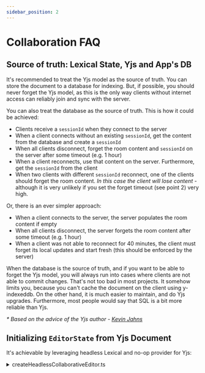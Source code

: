 ```yaml
---
sidebar_position: 2
---
```


# Collaboration FAQ

## Source of truth: Lexical State, Yjs and App's DB

It's recommended to treat the Yjs model as the source of truth. You can store the document to a database for indexing.
But, if possible, you should never forget the Yjs model, as this is the only way clients without internet access can reliably join and sync with the server.

You can also treat the database as the source of truth. This is how it could be achieved:

- Clients receive a `sessionId` when they connect to the server
- When a client connects without an existing `sessionId`, get the content from the database and create a `sessionId`
- When all clients disconnect, forget the room content and `sessionId` on the server after some timeout (e.g. 1 hour)
- When a client reconnects, use that content on the server. Furthermore, get the `sessionId` from the client
- When two clients with different `sessionId` reconnect, one of the clients should forget the room content. _In this case the client will lose content_ - although it is very unlikely if you set the forget timeout (see point 2) very high.

Or, there is an ever simpler approach:

- When a client connects to the server, the server populates the room content if empty
- When all clients disconnect, the server forgets the room content after some timeout (e.g. 1 hour)
- When a client was not able to reconnect for 40 minutes, the client must forget its local updates and start fresh (this should be enforced by the server)

When the database is the source of truth, and if you want to be able to forget the Yjs model, you will always run into cases where clients are not able to commit changes. That's not too bad in most projects. It somehow limits you, because you can't cache the document on the client using y-indexeddb. On the other hand, it is much easier to maintain, and do Yjs upgrades. Furthermore, most people would say that SQL is a bit more reliable than Yjs.

_* Based on the advice of the Yjs author - [Kevin Jahns](https://github.com/yjs/yjs/issues/82#issuecomment-328365015)_


## Initializing `EditorState` from Yjs Document

It's achievable by leveraging headless Lexical and no-op provider for Yjs:

<details>
  <summary>createHeadlessCollaborativeEditor.ts</summary>

  ```typescript
  import type {Binding, Provider} from '@lexical/yjs';
  import type {
    Klass,
    LexicalEditor,
    LexicalNode,
    LexicalNodeReplacement,
    SerializedEditorState,
    SerializedLexicalNode,
  } from 'lexical';

  import {createHeadlessEditor} from '@lexical/headless';
  import {
    createBinding,
    syncLexicalUpdateToYjs,
    syncYjsChangesToLexical,
  } from '@lexical/yjs';
  import {type YEvent, applyUpdate, Doc, Transaction} from 'yjs';

  export default function headlessConvertYDocStateToLexicalJSON(
    nodes: ReadonlyArray<Klass<LexicalNode> | LexicalNodeReplacement>,
    yDocState: Uint8Array,
  ): SerializedEditorState<SerializedLexicalNode> {
    return withHeadlessCollaborationEditor(nodes, (editor, binding) => {
      applyUpdate(binding.doc, yDocState, {isUpdateRemote: true});
      editor.update(() => {}, {discrete: true});

      return editor.getEditorState().toJSON();
    });
  }

  /**
   * Creates headless collaboration editor with no-op provider (since it won't
   * connect to message distribution infra) and binding. It also sets up
   * bi-directional synchronization between yDoc and editor
   */
  function withHeadlessCollaborationEditor<T>(
    nodes: ReadonlyArray<Klass<LexicalNode> | LexicalNodeReplacement>,
    callback: (editor: LexicalEditor, binding: Binding, provider: Provider) => T,
  ): T {
    const editor = createHeadlessEditor({
      nodes,
    });

    const id = 'main';
    const doc = new Doc();
    const docMap = new Map([[id, doc]]);
    const provider = createNoOpProvider();
    const binding = createBinding({ editor, id, doc, docMap });

    const unsubscribe = registerCollaborationListeners(editor, provider, binding);

    const res = callback(editor, binding, provider);

    unsubscribe();

    return res;
  }

  function registerCollaborationListeners(
    editor: LexicalEditor,
    provider: Provider,
    binding: Binding,
  ): () => void {
    const unsubscribeUpdateListener = editor.registerUpdateListener(
      ({
        dirtyElements,
        dirtyLeaves,
        editorState,
        normalizedNodes,
        prevEditorState,
        tags,
      }) => {
        if (tags.has('skip-collab') === false) {
          syncLexicalUpdateToYjs(
            binding,
            provider,
            prevEditorState,
            editorState,
            dirtyElements,
            dirtyLeaves,
            normalizedNodes,
            tags,
          );
        }
      },
    );

    const observer = (events: Array<YEvent<any>>, transaction: Transaction) => {
      if (transaction.origin !== binding) {
        syncYjsChangesToLexical(binding, provider, events, false);
      }
    };

    binding.root.getSharedType().observeDeep(observer);

    return () => {
      unsubscribeUpdateListener();
      binding.root.getSharedType().unobserveDeep(observer);
    };
  }

  function createNoOpProvider(): Provider {
    const emptyFunction = () => {};

    return {
      awareness: {
        getLocalState: () => null,
        getStates: () => new Map(),
        off: emptyFunction,
        on: emptyFunction,
        setLocalState: emptyFunction,
      },
      connect: emptyFunction,
      disconnect: emptyFunction,
      off: emptyFunction,
      on: emptyFunction,
    };
  }
  ```
</details>
